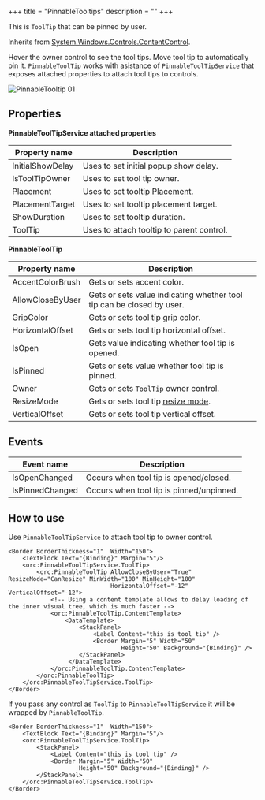 +++
title = "PinnableTooltips" 
description = ""
+++

This is `ToolTip` that can be pinned by user.

Inherits from [System.Windows.Controls.ContentControl][1].

Hover the owner control to see the tool tips. Move tool tip to automatically pin it.
`PinnableToolTip` works with asistance of `PinnableToolTipService` that exposes attached properties to attach tool tips to controls.

![PinnableTooltip 01][2]

## Properties

**PinnableToolTipService attached properties**

Property name|Description
---|---
InitialShowDelay|Uses to set initial popup show delay.
IsToolTipOwner|Uses to set tool tip owner.
Placement|Uses to set tooltip [Placement][3].
PlacementTarget|Uses to set tooltip placement target.
ShowDuration|Uses to set tooltip duration.
ToolTip|Uses to attach tooltip to parent control.

**PinnableToolTip**

Property name|Description
---|---
AccentColorBrush|Gets or sets accent color.
AllowCloseByUser|Gets or sets value indicating whether tool tip can be closed by user.
GripColor|Gets or sets tool tip grip color.
HorizontalOffset|Gets or sets tool tip horizontal offset.
IsOpen|Gets value indicating whether tool tip is opened.
IsPinned|Gets or sets value whether tool tip is pinned.
Owner|Gets or sets `ToolTip` owner control.
ResizeMode|Gets or sets tool tip [resize mode][4].
VerticalOffset|Gets or sets tool tip vertical offset.

## Events

Event name|Description
---|---
IsOpenChanged|Occurs when tool tip is opened/closed.
IsPinnedChanged|Occurs when tool tip is pinned/unpinned.

## How to use

Use `PinnableToolTipService` to attach tool tip to owner control.

```
<Border BorderThickness="1"  Width="150">
    <TextBlock Text="{Binding}" Margin="5"/>
    <orc:PinnableToolTipService.ToolTip>
        <orc:PinnableToolTip AllowCloseByUser="True" ResizeMode="CanResize" MinWidth="100" MinHeight="100"
                             HorizontalOffset="-12" VerticalOffset="-12">
            <!-- Using a content template allows to delay loading of the inner visual tree, which is much faster -->
            <orc:PinnableToolTip.ContentTemplate>
                <DataTemplate>
                    <StackPanel>
                        <Label Content="this is tool tip" />
                        <Border Margin="5" Width="50" 
                                Height="50" Background="{Binding}" />
                    </StackPanel>
                 </DataTemplate>
            </orc:PinnableToolTip.ContentTemplate>
        </orc:PinnableToolTip>
    </orc:PinnableToolTipService.ToolTip>
</Border>
```

If you pass any control as `ToolTip` to `PinnableToolTipService` it will be wrapped by `PinnableToolTip`.

```
<Border BorderThickness="1"  Width="150">
    <TextBlock Text="{Binding}" Margin="5"/>
    <orc:PinnableToolTipService.ToolTip>
        <StackPanel>
            <Label Content="this is tool tip" />
            <Border Margin="5" Width="50"
                    Height="50" Background="{Binding}" />
        </StackPanel>
    </orc:PinnableToolTipService.ToolTip>
</Border>
```

[1]: https://msdn.microsoft.com/en-us/library/system.windows.controls.contentcontrol(v=vs.110).aspx
[2]: ../../images/orc.controls/pinnabletooltips/PinnableToolTips_01.png
[3]: https://msdn.microsoft.com/en-us/library/system.windows.controls.primitives.placementmode(v=vs.110).aspx
[4]: https://msdn.microsoft.com/en-us/library/system.windows.window.resizemode(v=vs.110).aspx